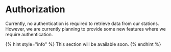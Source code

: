 # Authorization

Currently, no authentication is required to retrieve data from our stations. However, we are currently planning to provide some new features where we require authentication.

{% hint style="info" %}
This section will be available soon.
{% endhint %}



